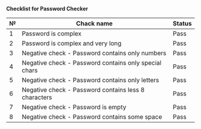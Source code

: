 **Checklist for Password Checker**

| № | Chack name                                            | Status |
|---|-------------------------------------------------------|--------|
| 1 | Password is complex                                   | Pass   |
| 2 | Password is complex and very long                     | Pass   |
| 3 | Negative check - Password contains only numbers       | Pass   |
| 4 | Negative check - Password contains only special chars | Pass   |
| 5 | Negative check - Password contains only letters       | Pass   |
| 6 | Negative check - Password contains less 8 characters  | Pass   |
| 7 | Negative check - Password is empty                    | Pass   |
| 8 | Negative check - Password contains some space         | Pass   |

